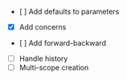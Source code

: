 * [ ] Add defaults to parameters
* [x] Add concerns
* [ ] Add forward-backward
* [ ] Handle history
* [ ] Multi-scope creation
